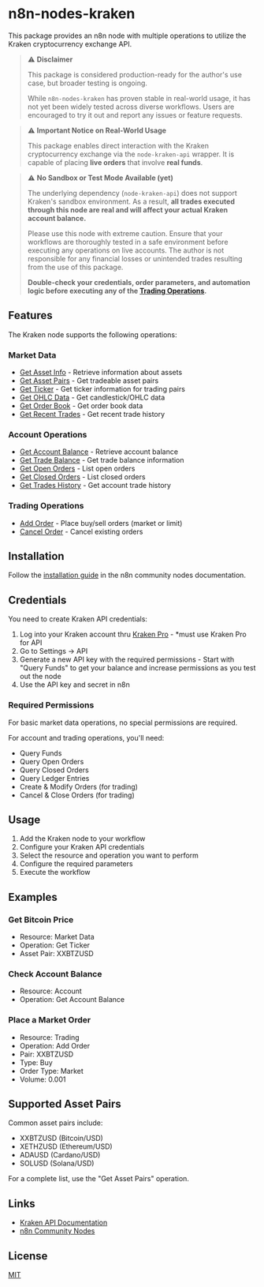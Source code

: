 # n8n-nodes-kraken

This package provides an n8n node with multiple operations to utilize the Kraken cryptocurrency exchange API.

> ⚠️ **Disclaimer**
>
> This package is considered production-ready for the author's use case, but broader testing is ongoing.
>
> While `n8n-nodes-kraken` has proven stable in real-world usage, it has not yet been widely tested across diverse workflows. Users are encouraged to try it out and report any issues or feature requests.

> ⚠️ **Important Notice on Real-World Usage**
>
> This package enables direct interaction with the Kraken cryptocurrency exchange via the `node-kraken-api` wrapper. It is capable of placing **live orders** that involve **real funds**.
>

> ⚠️ **No Sandbox or Test Mode Available (yet)**
> 
> The underlying dependency (`node-kraken-api`) does not support Kraken's sandbox environment. As a result, **all trades executed through this node are real and will affect your actual Kraken account balance.**
>
> Please use this node with extreme caution. Ensure that your workflows are thoroughly tested in a safe environment before executing any operations on live accounts. The author is not responsible for any financial losses or unintended trades resulting from the use of this package.
>
> **Double-check your credentials, order parameters, and automation logic before executing any of the [Trading Operations](https://github.com/DirectorVector/n8n-nodes-kraken/edit/master/README.md#trading-operations).**


## Features

The Kraken node supports the following operations:

### Market Data
- [Get Asset Info](https://docs.kraken.com/api/docs/rest-api/get-asset-info) - Retrieve information about assets
- [Get Asset Pairs](https://docs.kraken.com/api/docs/rest-api/get-tradable-asset-pairs) - Get tradeable asset pairs
- [Get Ticker](https://docs.kraken.com/api/docs/rest-api/get-ticker-information) - Get ticker information for trading pairs
- [Get OHLC Data](https://docs.kraken.com/api/docs/rest-api/get-ohlc-data) - Get candlestick/OHLC data
- [Get Order Book](https://docs.kraken.com/api/docs/rest-api/get-order-book) - Get order book data
- [Get Recent Trades](https://docs.kraken.com/api/docs/rest-api/get-recent-trades) - Get recent trade history

### Account Operations
- [Get Account Balance](https://docs.kraken.com/api/docs/rest-api/get-account-balance) - Retrieve account balance
- [Get Trade Balance](https://docs.kraken.com/api/docs/rest-api/get-trade-balance) - Get trade balance information
- [Get Open Orders](https://docs.kraken.com/api/docs/rest-api/get-open-orders) - List open orders
- [Get Closed Orders](https://docs.kraken.com/api/docs/rest-api/get-closed-orders) - List closed orders
- [Get Trades History](https://docs.kraken.com/api/docs/rest-api/get-trade-history) - Get account trade history

### Trading Operations
- [Add Order](https://docs.kraken.com/api/docs/rest-api/add-order/) - Place buy/sell orders (market or limit)
- [Cancel Order](https://docs.kraken.com/api/docs/rest-api/cancel-order/) - Cancel existing orders

## Installation

Follow the [installation guide](https://docs.n8n.io/integrations/community-nodes/installation/) in the n8n community nodes documentation.

## Credentials

You need to create Kraken API credentials:

1. Log into your Kraken account thru [Kraken Pro](https://pro.kraken.com/) - *must use Kraken Pro for API
2. Go to Settings → API
3. Generate a new API key with the required permissions - Start with "Query Funds" to get your balance and increase permissions as you test out the node
4. Use the API key and secret in n8n

### Required Permissions

For basic market data operations, no special permissions are required.

For account and trading operations, you'll need:
- Query Funds
- Query Open Orders
- Query Closed Orders
- Query Ledger Entries
- Create & Modify Orders (for trading)
- Cancel & Close Orders (for trading)

## Usage

1. Add the Kraken node to your workflow
2. Configure your Kraken API credentials
3. Select the resource and operation you want to perform
4. Configure the required parameters
5. Execute the workflow

## Examples

### Get Bitcoin Price
- Resource: Market Data
- Operation: Get Ticker
- Asset Pair: XXBTZUSD

### Check Account Balance
- Resource: Account
- Operation: Get Account Balance

### Place a Market Order
- Resource: Trading
- Operation: Add Order
- Pair: XXBTZUSD
- Type: Buy
- Order Type: Market
- Volume: 0.001

## Supported Asset Pairs

Common asset pairs include:
- XXBTZUSD (Bitcoin/USD)
- XETHZUSD (Ethereum/USD)
- ADAUSD (Cardano/USD)
- SOLUSD (Solana/USD)

For a complete list, use the "Get Asset Pairs" operation.

## Links

- [Kraken API Documentation](https://docs.kraken.com/rest/)
- [n8n Community Nodes](https://docs.n8n.io/integrations/community-nodes/)

## License

[MIT](LICENSE.md)

